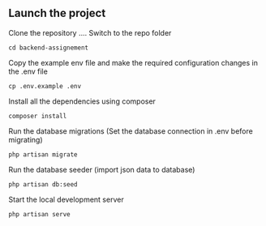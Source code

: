 ## Launch the  project 

Clone the repository
....
Switch to the repo folder
```
cd backend-assignement
```
Copy the example env file and make the required configuration changes in the .env file

```
cp .env.example .env
```
Install all the dependencies using composer
```
composer install
```
Run the database migrations (Set the database connection in .env before migrating)
```
php artisan migrate
```
Run the database seeder (import json data to database)

```
php artisan db:seed
```
Start the local development server

```
php artisan serve

```